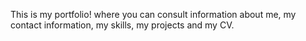 This is my portfolio! where you can consult information about me, my contact information, my skills, my projects and my CV.
